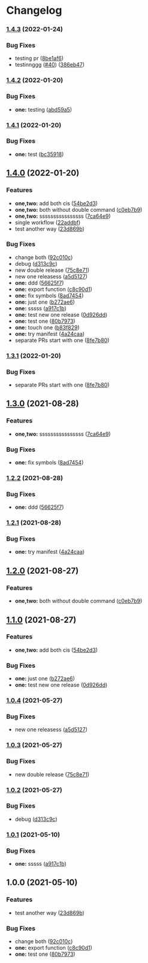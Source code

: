 # Changelog

### [1.4.3](https://github.com/hugomrdias/mono-release/compare/one-v1.4.2...one-v1.4.3) (2022-01-24)


### Bug Fixes

* testing pr ([8be1af6](https://github.com/hugomrdias/mono-release/commit/8be1af60c19808cc8e5a623c857914997f40700b))
* testinnggg ([#40](https://github.com/hugomrdias/mono-release/issues/40)) ([386eb47](https://github.com/hugomrdias/mono-release/commit/386eb479160b35178b4c791926b14dbfbc960dc3))

### [1.4.2](https://github.com/hugomrdias/mono-release/compare/one-v1.4.1...one-v1.4.2) (2022-01-20)


### Bug Fixes

* **one:** testing ([abd59a5](https://github.com/hugomrdias/mono-release/commit/abd59a58cdaf9495443093f162f355cdac101df0))

### [1.4.1](https://github.com/hugomrdias/mono-release/compare/one-v1.4.0...one-v1.4.1) (2022-01-20)


### Bug Fixes

* **one:** test ([bc35918](https://github.com/hugomrdias/mono-release/commit/bc3591831cd458942b8aeb5963d84bb1be71e050))

## [1.4.0](https://github.com/hugomrdias/mono-release/compare/one-v1.3.1...one-v1.4.0) (2022-01-20)


### Features

* **one,two:** add both cis ([54be2d3](https://github.com/hugomrdias/mono-release/commit/54be2d30c5a4fd1825182273d21f57275b2a5d15))
* **one,two:** both without double command ([c0eb7b9](https://github.com/hugomrdias/mono-release/commit/c0eb7b91e8a4a95f41de9e06cff3dd1911feb72b))
* **one,two:** ssssssssssssssss ([7ca64e9](https://github.com/hugomrdias/mono-release/commit/7ca64e9b5226a729e377c59136c102377d471c64))
* single workflow ([22addbf](https://github.com/hugomrdias/mono-release/commit/22addbf239eda3de338c682724d9ee822bab3d13))
* test another way ([23d869b](https://github.com/hugomrdias/mono-release/commit/23d869b250a4e1f214e0a4471199f78a3a0919eb))


### Bug Fixes

* change both ([92c010c](https://github.com/hugomrdias/mono-release/commit/92c010cf5455f877d4bc4b268008603a585fecc9))
* debug ([d313c9c](https://github.com/hugomrdias/mono-release/commit/d313c9ca97c850d755ba9d00aa50028d24a32b87))
* new double release ([75c8e71](https://github.com/hugomrdias/mono-release/commit/75c8e71f6cf7de4cb3db7b1286e8777b07c8ce50))
* new one releasess ([a5d5127](https://github.com/hugomrdias/mono-release/commit/a5d5127ac3ab786ca8921c59ef3cd57e35021a7d))
* **one:** ddd ([56625f7](https://github.com/hugomrdias/mono-release/commit/56625f7922d6dd3a95eb703629565eeeacdcdec2))
* **one:** export function ([c8c90d1](https://github.com/hugomrdias/mono-release/commit/c8c90d18c966fafa58e2349b53a3c25dc337ae7a))
* **one:** fix symbols ([8ad7454](https://github.com/hugomrdias/mono-release/commit/8ad74544da1191e442e7e06fe0d085bcc9b04fa9))
* **one:** just one ([b272ae6](https://github.com/hugomrdias/mono-release/commit/b272ae6bea4293b92101c4c99845212017e8896c))
* **one:** sssss ([a917c1b](https://github.com/hugomrdias/mono-release/commit/a917c1bfb863231ea11ca3c7cf77c2b40ab6d88a))
* **one:** test new one release ([0d926dd](https://github.com/hugomrdias/mono-release/commit/0d926dd7175f71359567f90bfe1da9a63eec7c06))
* **one:** test one ([80b7973](https://github.com/hugomrdias/mono-release/commit/80b7973c870ba03da64b767e35219fd0ccfea62a))
* **one:** touch one ([b83f829](https://github.com/hugomrdias/mono-release/commit/b83f8293a88241426b63c8932584998caf45c9c7))
* **one:** try manifest ([4a24caa](https://github.com/hugomrdias/mono-release/commit/4a24caabc279b177e796cfe51e2e5509b1aaa520))
* separate PRs start with one ([8fe7b80](https://github.com/hugomrdias/mono-release/commit/8fe7b80824fde07dfd8842e957c29e11ef61bfdf))

### [1.3.1](https://github.com/hugomrdias/mono-release/compare/one-v1.3.0...one-v1.3.1) (2022-01-20)


### Bug Fixes

* separate PRs start with one ([8fe7b80](https://github.com/hugomrdias/mono-release/commit/8fe7b80824fde07dfd8842e957c29e11ef61bfdf))

## [1.3.0](https://www.github.com/hugomrdias/mono-release/compare/one-v1.2.2...one-v1.3.0) (2021-08-28)


### Features

* **one,two:** ssssssssssssssss ([7ca64e9](https://www.github.com/hugomrdias/mono-release/commit/7ca64e9b5226a729e377c59136c102377d471c64))


### Bug Fixes

* **one:** fix symbols ([8ad7454](https://www.github.com/hugomrdias/mono-release/commit/8ad74544da1191e442e7e06fe0d085bcc9b04fa9))

### [1.2.2](https://www.github.com/hugomrdias/mono-release/compare/one-v1.2.1...one-v1.2.2) (2021-08-28)


### Bug Fixes

* **one:** ddd ([56625f7](https://www.github.com/hugomrdias/mono-release/commit/56625f7922d6dd3a95eb703629565eeeacdcdec2))

### [1.2.1](https://www.github.com/hugomrdias/mono-release/compare/one-v1.2.0...one-v1.2.1) (2021-08-28)


### Bug Fixes

* **one:** try manifest ([4a24caa](https://www.github.com/hugomrdias/mono-release/commit/4a24caabc279b177e796cfe51e2e5509b1aaa520))

## [1.2.0](https://www.github.com/hugomrdias/mono-release/compare/one-v1.1.0...one-v1.2.0) (2021-08-27)


### Features

* **one,two:** both without double command ([c0eb7b9](https://www.github.com/hugomrdias/mono-release/commit/c0eb7b91e8a4a95f41de9e06cff3dd1911feb72b))

## [1.1.0](https://www.github.com/hugomrdias/mono-release/compare/one-v1.0.4...one-v1.1.0) (2021-08-27)


### Features

* **one,two:** add both cis ([54be2d3](https://www.github.com/hugomrdias/mono-release/commit/54be2d30c5a4fd1825182273d21f57275b2a5d15))


### Bug Fixes

* **one:** just one ([b272ae6](https://www.github.com/hugomrdias/mono-release/commit/b272ae6bea4293b92101c4c99845212017e8896c))
* **one:** test new one release ([0d926dd](https://www.github.com/hugomrdias/mono-release/commit/0d926dd7175f71359567f90bfe1da9a63eec7c06))

### [1.0.4](https://www.github.com/hugomrdias/mono-release/compare/one-v1.0.3...one-v1.0.4) (2021-05-27)


### Bug Fixes

* new one releasess ([a5d5127](https://www.github.com/hugomrdias/mono-release/commit/a5d5127ac3ab786ca8921c59ef3cd57e35021a7d))

### [1.0.3](https://www.github.com/hugomrdias/mono-release/compare/one-v1.0.2...one-v1.0.3) (2021-05-27)


### Bug Fixes

* new double release ([75c8e71](https://www.github.com/hugomrdias/mono-release/commit/75c8e71f6cf7de4cb3db7b1286e8777b07c8ce50))

### [1.0.2](https://www.github.com/hugomrdias/mono-release/compare/one-v1.0.1...one-v1.0.2) (2021-05-27)


### Bug Fixes

* debug ([d313c9c](https://www.github.com/hugomrdias/mono-release/commit/d313c9ca97c850d755ba9d00aa50028d24a32b87))

### [1.0.1](https://www.github.com/hugomrdias/mono-release/compare/one-v1.0.0...one-v1.0.1) (2021-05-10)


### Bug Fixes

* **one:** sssss ([a917c1b](https://www.github.com/hugomrdias/mono-release/commit/a917c1bfb863231ea11ca3c7cf77c2b40ab6d88a))

## 1.0.0 (2021-05-10)


### Features

* test another way ([23d869b](https://www.github.com/hugomrdias/mono-release/commit/23d869b250a4e1f214e0a4471199f78a3a0919eb))


### Bug Fixes

* change both ([92c010c](https://www.github.com/hugomrdias/mono-release/commit/92c010cf5455f877d4bc4b268008603a585fecc9))
* **one:** export function ([c8c90d1](https://www.github.com/hugomrdias/mono-release/commit/c8c90d18c966fafa58e2349b53a3c25dc337ae7a))
* **one:** test one ([80b7973](https://www.github.com/hugomrdias/mono-release/commit/80b7973c870ba03da64b767e35219fd0ccfea62a))
